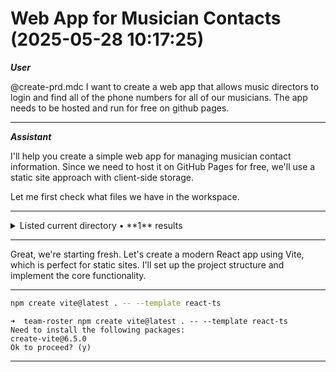 <!-- Generated by SpecStory -->

# Web App for Musician Contacts (2025-05-28 10:17:25)

_**User**_

@create-prd.mdc I want to create a web app that allows music directors to login and find all of the phone numbers for all of our musicians. The app needs to be hosted and run for free on github pages.

---

_**Assistant**_

I'll help you create a simple web app for managing musician contact information. Since we need to host it on GitHub Pages for free, we'll use a static site approach with client-side storage.

Let me first check what files we have in the workspace.


---

<details>
            <summary>Listed current directory • **1** results</summary>
        
| Name |
|-------|
| 📁 `.cursor` |

</details>

---

Great, we're starting fresh. Let's create a modern React app using Vite, which is perfect for static sites. I'll set up the project structure and implement the core functionality.


---

```bash
npm create vite@latest . -- --template react-ts
```

```
➜  team-roster npm create vite@latest . -- --template react-ts
Need to install the following packages:
create-vite@6.5.0
Ok to proceed? (y)
```

---

